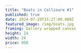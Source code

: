 ```yaml
---
title: "Boats in Collioure #1"
published: true
date: 2024-07-29T15:27:00.000Z
featured_image: /img/boats.jpg
framing: Gallery wrapped canvas
height: 24
width: 24
price: 950
---
```

